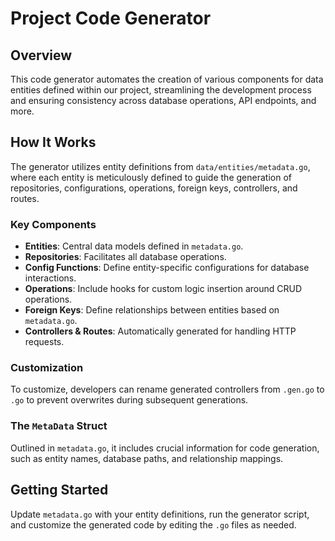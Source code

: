 # Project Code Generator

## Overview
This code generator automates the creation of various components for data entities defined within our project, streamlining the development process and ensuring consistency across database operations, API endpoints, and more.

## How It Works
The generator utilizes entity definitions from `data/entities/metadata.go`, where each entity is meticulously defined to guide the generation of repositories, configurations, operations, foreign keys, controllers, and routes.

### Key Components
- **Entities**: Central data models defined in `metadata.go`.
- **Repositories**: Facilitates all database operations.
- **Config Functions**: Define entity-specific configurations for database interactions.
- **Operations**: Include hooks for custom logic insertion around CRUD operations.
- **Foreign Keys**: Define relationships between entities based on `metadata.go`.
- **Controllers & Routes**: Automatically generated for handling HTTP requests.

### Customization
To customize, developers can rename generated controllers from `.gen.go` to `.go` to prevent overwrites during subsequent generations.

### The `MetaData` Struct
Outlined in `metadata.go`, it includes crucial information for code generation, such as entity names, database paths, and relationship mappings.

## Getting Started
Update `metadata.go` with your entity definitions, run the generator script, and customize the generated code by editing the `.go` files as needed.
